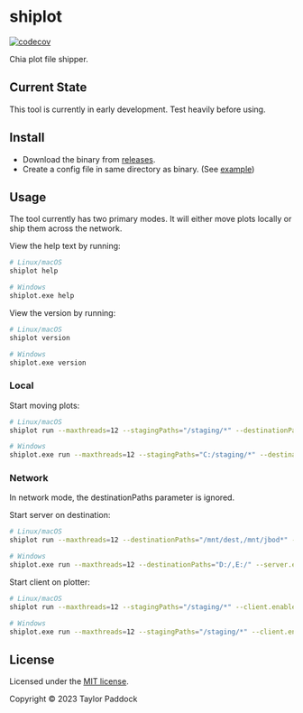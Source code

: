 # shiplot

[![codecov](https://codecov.io/gh/tcpaddock/shiplot/branch/main/graph/badge.svg?token=N52TPZ8AWX)](https://codecov.io/gh/tcpaddock/shiplot)

Chia plot file shipper.

## Current State

This tool is currently in early development. Test heavily before using.

## Install

- Download the binary from [releases](https://github.com/tcpaddock/shiplot/releases).
- Create a config file in same directory as binary. (See [example](example.shiplot.yaml))

## Usage

The tool currently has two primary modes. It will either move plots locally or ship them across the network.

View the help text by running:
```bash
# Linux/macOS
shiplot help

# Windows
shiplot.exe help
```

View the version by running:
```bash
# Linux/macOS
shiplot version

# Windows
shiplot.exe version
```

### Local 

Start moving plots:
```bash
# Linux/macOS
shiplot run --maxthreads=12 --stagingPaths="/staging/*" --destinationPaths="/mnt/dest,/mnt/jbod*"

# Windows
shiplot.exe run --maxthreads=12 --stagingPaths="C:/staging/*" --destinationPaths="D:/,E:/"
```

### Network

In network mode, the destinationPaths parameter is ignored.

Start server on destination:
```bash
# Linux/macOS
shiplot run --maxthreads=12 --destinationPaths="/mnt/dest,/mnt/jbod*" --server.enabled=true

# Windows
shiplot.exe run --maxthreads=12 --destinationPaths="D:/,E:/" --server.enabled=true
```

Start client on plotter:
```bash
# Linux/macOS
shiplot run --maxthreads=12 --stagingPaths="/staging/*" --client.enabled=true --client.serverIp="192.168.0.2"

# Windows
shiplot.exe run --maxthreads=12 --stagingPaths="/staging/*" --client.enabled=true --client.serverIp="192.168.0.2"
```

## License

Licensed under the [MIT license](LICENSE).

Copyright © 2023 Taylor Paddock